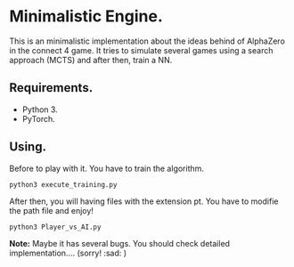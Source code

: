 # Minimalistic Engine.
This is an minimalistic implementation about the ideas behind of AlphaZero in the connect 4 game. 
It tries to simulate several games using a search approach (MCTS)  and after then, train a NN.

## Requirements.
* Python 3.
* PyTorch.

## Using.
Before to play with it. You have to train the algorithm.
```
python3 execute_training.py
```

After then, you will having files with the extension pt.
You have to modifie the path file and enjoy!

```
python3 Player_vs_AI.py
```
**Note:**
Maybe it has several bugs. You should check detailed implementation.... (sorry! :sad: )
